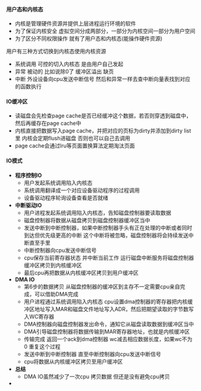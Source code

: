 #### 用户态和内核态
- 内核是管理硬件资源并提供上层进程运行环境的软件
- 为了保证内核安全 虚拟空间分成两部分，一部分为内核空间一部分为用户空间
- 为了区分不同权限操作 就有了用户态和内核态(能操作硬件资源)

用户有三种方式切换到内核态使用内核资源
- 系统调用 可控的切入内核态 是由用户自己发起
- 异常  被动的  比如说除0了 缓冲区溢出  缺页
- 中断 外设设备向cpu发送中断信号 然后和异常一样去查中断向量表找到对应的函数执行

#### IO缓冲区
- 读磁盘会先检查page cache是否已经缓冲这个数据，若否则穿透到磁盘中，然后再缓存在page cache中
- 内核直接把数据写入page cache，并把对应的页标为dirty并添加到dirty list里 内核会定期flush进磁盘 否则也可以自己去调用
- page cache会通过lru等页面置换算法定期淘汰页面

#### IO模式
- **程序控制IO** 
	- 用户发起系统调用陷入内核态
	- 系统调用翻译成一个对应设备驱动程序的过程调用
	- 设备驱动程序轮询设备查看是否就绪
- **中断驱动IO** 
	- 用户进程发起系统调用陷入内核态，告知磁盘控制器要读取数据
	- 磁盘控制器将数据从磁盘拷贝到磁盘控制器缓冲区当中
	- 发送中断到中断控制器，如果中断控制器手头有正在处理的中断或者同时到达但优先级更高的中断 这个中断将被忽略，磁盘控制器将会持续发送中断直至手里
	- 中断控制器向cpu发送中断信号
	- cpu保存当前寄存器状态 并中断当前工作 运行磁盘中断服务将磁盘控制器缓冲区拷贝到内核缓冲区
	- 最后cpu再把数据从内核缓冲区拷贝到用户缓冲区
- **DMA IO**
	- 第6步的数据拷贝 从磁盘控制器的缓冲区到主存不一定需要cpu亲自完成，可以借助DMA完成
	- 用户进程通过系统调用陷入内核态 cpu设置dma控制器的寄存器把内核缓冲区地址写入MAR和磁盘文件地址写入ADR，然后把期望读取的字节数写入WC寄存器
	- DMA控制器向磁盘控制器发出命令，通知它从磁盘读取数据到缓冲区当中
	- DMA引导磁盘控制器将数据传输到MAR寄存器地址，也就是内核缓冲区
	- 传输完成 返回一个ack到dma控制器 wc减去相应数据长度，如果wc不为0 重复这个过程
	- 发送中断到中断控制器 直至中断控制器向cpu发送中断信号
	- cpu将数据从内核缓冲区拷贝至用户缓冲区
- **总结**
	- DMA IO虽然减少了一次cpu 拷贝数据  但还是没有避免cpu拷贝
- 